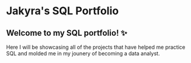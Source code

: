 # Jakyra's SQL Portfolio
## Welcome to my SQL portfolio! ✨ 

Here I will be showcasing all of the projects that have helped me practice SQL and molded me in my jounery of becoming a data analyst.

 
